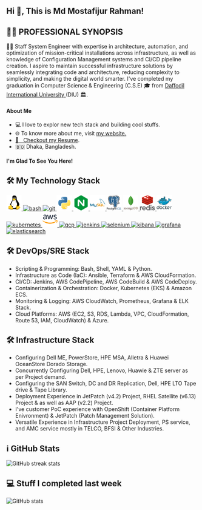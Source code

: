 ## Hi 👋, This is Md Mostafijur Rahman!

## 👨‍💻 PROFESSIONAL SYNOPSIS
✍🏼 Staff System Engineer with expertise in architecture, automation, and optimization of mission-critical installations across infrastructure, as well as knowledge of Configuration Management systems and CI/CD pipeline creation. I aspire to maintain successful infrastructure solutions by seamlessly integrating code and architecture, reducing complexity to simplicity, and making the digital world smarter. I've completed my graduation in Computer Science & Engineering (C.S.E) 🎓 from <a href="https://daffodilvarsity.edu.bd/" rel="nofollow"> Daffodil International University </a> </li> (DIU) 🏛. 

#### About Me
- 💻 I love to explor new tech stack and building cool stuffs.
  <li>🌐 To know more about me,</a> visit <a href="https://shubhro.me" rel="nofollow">my website.</li>
  <li>📝 &nbsp; Checkout my <a href="https://shubhro.me/dec21v5.pdf" rel="nofollow">Resume</a>.</li> 
- 🇧🇩 Dhaka, Bangladesh. 


#### I'm Glad To See You Here!

## 🛠  My Technology Stack
<p align="left"> 
<a href="https://www.linux.org/" target="_blank" rel="noreferrer"> <img src="https://raw.githubusercontent.com/devicons/devicon/master/icons/linux/linux-original.svg" alt="linux" width="40" height="40"/> </a> 
<a href="https://www.gnu.org/software/bash/" target="_blank" rel="noreferrer"> <img src="https://www.vectorlogo.zone/logos/gnu_bash/gnu_bash-icon.svg" alt="bash" width="40" height="40"/> </a> 
<a href="https://git-scm.com/" target="_blank" rel="noreferrer"> <img src="https://www.vectorlogo.zone/logos/git-scm/git-scm-icon.svg" alt="git" width="40" height="40"/> </a> 
<a href="https://www.python.org" target="_blank" rel="noreferrer"> <img src="https://raw.githubusercontent.com/devicons/devicon/master/icons/python/python-original.svg" alt="python" width="40" height="40"/> </a> 
<a href="https://www.nginx.com" target="_blank" rel="noreferrer"> <img src="https://raw.githubusercontent.com/devicons/devicon/master/icons/nginx/nginx-original.svg" alt="nginx" width="40" height="40"/> </a> 
<a href="https://www.mysql.com/" target="_blank" rel="noreferrer"> <img src="https://raw.githubusercontent.com/devicons/devicon/master/icons/mysql/mysql-original-wordmark.svg" alt="mysql" width="40" height="40"/> </a> 
<a href="https://www.postgresql.org" target="_blank" rel="noreferrer"> <img src="https://raw.githubusercontent.com/devicons/devicon/master/icons/postgresql/postgresql-original-wordmark.svg" alt="postgresql" width="40" height="40"/> </a> 
<a href="https://www.mongodb.com/" target="_blank" rel="noreferrer"> <img src="https://raw.githubusercontent.com/devicons/devicon/master/icons/mongodb/mongodb-original-wordmark.svg" alt="mongodb" width="40" height="40"/> </a> 
<a href="https://redis.io" target="_blank" rel="noreferrer"> <img src="https://raw.githubusercontent.com/devicons/devicon/master/icons/redis/redis-original-wordmark.svg" alt="redis" width="40" height="40"/> </a> 
<a href="https://www.docker.com/" target="_blank" rel="noreferrer"> <img src="https://raw.githubusercontent.com/devicons/devicon/master/icons/docker/docker-original-wordmark.svg" alt="docker" width="40" height="40"/> </a> 
<a href="https://kubernetes.io" target="_blank" rel="noreferrer"> <img src="https://www.vectorlogo.zone/logos/kubernetes/kubernetes-icon.svg" alt="kubernetes" width="40" height="40"/> </a> 
<a href="https://aws.amazon.com" target="_blank" rel="noreferrer"> <img src="https://raw.githubusercontent.com/devicons/devicon/master/icons/amazonwebservices/amazonwebservices-original-wordmark.svg" alt="aws" width="40" height="40"/> </a> 
<a href="https://cloud.google.com" target="_blank" rel="noreferrer"> <img src="https://www.vectorlogo.zone/logos/google_cloud/google_cloud-icon.svg" alt="gcp" width="40" height="40"/> </a>
<a href="https://www.jenkins.io" target="_blank" rel="noreferrer"> <img src="https://www.vectorlogo.zone/logos/jenkins/jenkins-icon.svg" alt="jenkins" width="40" height="40"/> </a> 
<a href="https://www.selenium.dev" target="_blank" rel="noreferrer"> <img src="https://raw.githubusercontent.com/detain/svg-logos/780f25886640cef088af994181646db2f6b1a3f8/svg/selenium-logo.svg" alt="selenium" width="40" height="40"/> </a> 
<a href="https://www.elastic.co/kibana" target="_blank" rel="noreferrer"> <img src="https://www.vectorlogo.zone/logos/elasticco_kibana/elasticco_kibana-icon.svg" alt="kibana" width="40" height="40"/> </a> 
<a href="https://grafana.com" target="_blank" rel="noreferrer"> <img src="https://www.vectorlogo.zone/logos/grafana/grafana-icon.svg" alt="grafana" width="40" height="40"/> </a> 
<a href="https://www.elastic.co" target="_blank" rel="noreferrer"> <img src="https://www.vectorlogo.zone/logos/elastic/elastic-icon.svg" alt="elasticsearch" width="40" height="40"/> </a> </p>

## 🛠 DevOps/SRE Stack
- Scripting & Programming: Bash, Shell, YAML & Python.
- Infrastructure as Code (IaC): Ansible, Terraform & AWS CloudFormation. 
- CI/CD: Jenkins, AWS CodePipeline, AWS CodeBuild & AWS CodeDeploy. 
- Containerization & Orchestration: Docker, Kubernetes (EKS) & Amazon ECS. 
- Monitoring & Logging: AWS CloudWatch, Prometheus, Grafana & ELK Stack.
- Cloud Platforms: AWS (EC2, S3, RDS, Lambda, VPC, CloudFormation, Route 53, IAM, CloudWatch) & Azure.

## 🛠 Infrastructure Stack
- Configuring Dell ME, PowerStore, HPE MSA, Alletra & Huawei OceanStore Dorado Storage.
- Concurrently Configuring Dell, HPE, Lenovo, Huawie & ZTE server as per Project demand. 
- Configuring the SAN Switch, DC and DR Replication, Dell, HPE LTO Tape drive & Tape Library.
- Deployment Experience in JetPatch (v4.2) Project, RHEL Satellite (v6.13) Project & as well as AAP (v2.2) Project.
- I've customer PoC experience with OpenShift (Container Platform Enivronment) & JetPatch (Patch Management Solution). 
- Versatile Experience in Infrastructure Project Deployment, PS service, and AMC service mostly in TELCO, BFSI & Other Industries.

## ℹ️ GitHub Stats
  ![GitHub streak stats](https://streak-stats.demolab.com/?user=shubhro88) 
  
## 💻 Stuff I completed last week
  ![GitHub stats](https://github-readme-stats.vercel.app/api?username=shubhro88&show_icons=true&count_private=true)
